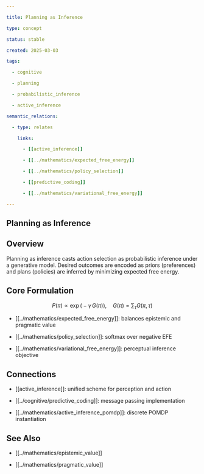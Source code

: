 ```yaml
---

title: Planning as Inference

type: concept

status: stable

created: 2025-03-03

tags:

  - cognitive

  - planning

  - probabilistic_inference

  - active_inference

semantic_relations:

  - type: relates

    links:

      - [[active_inference]]

      - [[../mathematics/expected_free_energy]]

      - [[../mathematics/policy_selection]]

      - [[predictive_coding]]

      - [[../mathematics/variational_free_energy]]

---
```


## Planning as Inference

## Overview

Planning as inference casts action selection as probabilistic inference under a generative model. Desired outcomes are encoded as priors (preferences) and plans (policies) are inferred by minimizing expected free energy.

## Core Formulation

```math

P(\pi) \propto \exp\big(-\gamma\,G(\pi)\big),\quad G(\pi)=\sum_{\tau} G(\pi,\tau)

```

- [[../mathematics/expected_free_energy]]: balances epistemic and pragmatic value

- [[../mathematics/policy_selection]]: softmax over negative EFE

- [[../mathematics/variational_free_energy]]: perceptual inference objective

## Connections

- [[active_inference]]: unified scheme for perception and action

- [[../cognitive/predictive_coding]]: message passing implementation

- [[../mathematics/active_inference_pomdp]]: discrete POMDP instantiation

## See Also

- [[../mathematics/epistemic_value]]

- [[../mathematics/pragmatic_value]]

